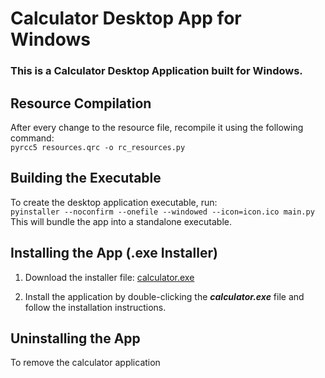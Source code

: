 # Calculator Desktop App for Windows
### This is a Calculator Desktop Application built for Windows.  
## Resource Compilation  
After every change to the resource file, recompile it using the following command:  
`pyrcc5 resources.qrc -o rc_resources.py`  
## Building the Executable  
To create the desktop application executable, run:  
`pyinstaller --noconfirm --onefile --windowed --icon=icon.ico main.py`  
This will bundle the app into a standalone executable.  
## Installing the App (.exe Installer)
1. Download the installer file: [calculator.exe](https://github.com/CG166/CalculatorDesktopApp/blob/main/Output/calculator.exe)

2. Install the application by double-clicking the ***calculator.exe*** file and follow the installation instructions.
## Uninstalling the App
To remove the calculator application
